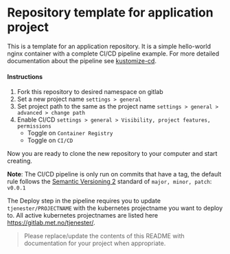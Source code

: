 # Repository template for application project

This is a template for an application repository. It is a simple hello-world nginx container with a complete CI/CD pipeline example. For more detailed documentation about the pipeline see [kustomize-cd](https://gitlab.met.no/k8s/tools/kustomize-cd).

#### Instructions

1. Fork this repository to desired namespace on gitlab
2. Set a new project name
    `settings > general`
3. Set project path to the same as the project name
    `settings > general > advanced > change path`
4. Enable CI/CD
    `settings > general > Visibility, project features, permissions`
    * Toggle on `Container Registry`
    * Toggle on `CI/CD`

Now you are ready to clone the new repository to your computer and start creating.

**Note**: The CI/CD pipeline is only run on commits that have a tag, the default rule follows the [Semantic Versioning 2](https://semver.org/) standard of `major, minor, patch`: `v0.0.1`

The Deploy step in the pipeline requires you to update `tjenester/PROJECTNAME` with the kubernetes projectname you want to deploy to. All active kubernetes projectnames are listed here https://gitlab.met.no/tjenester/.
> Please replace/update the contents of this README with documentation for your project when appropriate.
